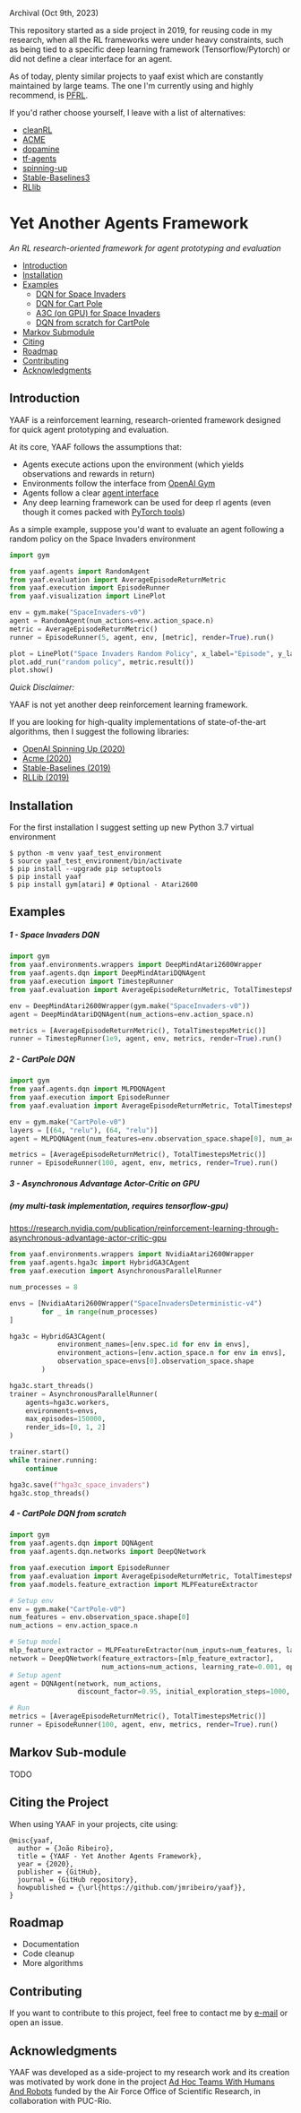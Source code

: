 Archival (Oct 9th, 2023)

This repository started as a side project in 2019, for reusing code in my research, when all the RL frameworks were under heavy constraints, such as being tied to a specific deep learning framework (Tensorflow/Pytorch) or did not define a clear interface for an agent.

As of today, plenty similar projects to yaaf exist which are constantly maintained by large teams.
The one I'm currently using and highly recommend, is [PFRL](https://github.com/pfnet/pfrl).

If you'd rather choose yourself, I leave with a list of alternatives:
- [cleanRL](https://github.com/vwxyzjn/cleanrl)
- [ACME](https://github.com/google-deepmind/acme)
- [dopamine](https://github.com/google/dopamine)
- [tf-agents](https://github.com/tensorflow/agents)
- [spinning-up](https://spinningup.openai.com/en/latest/)
- [Stable-Baselines3](https://github.com/DLR-RM/stable-baselines3)
- [RLlib](https://github.com/ray-project/ray/tree/master/rllib)

# Yet Another Agents Framework

_An RL research-oriented framework for agent prototyping and evaluation_

- [Introduction](#introduction)
- [Installation](#installation)
- [Examples](#examples)
    - [DQN for Space Invaders](#1---space-invaders-dqn)
    - [DQN for Cart Pole](#2---cartpole-dqn)
    - [A3C (on GPU) for Space Invaders](#3---asynchronous-advantage-actor-critic-on-gpu)
    - [DQN from scratch for CartPole](#4---cartpole-dqn-from-scratch)
- [Markov Submodule](#markov)    
- [Citing](#citing-the-project)
- [Roadmap](#roadmap)
- [Contributing](#contributing)
- [Acknowledgments](#acknowledgments)

## Introduction

YAAF is a reinforcement learning, research-oriented framework designed for quick agent prototyping and evaluation.

At its core, YAAF follows the assumptions that:
- Agents execute actions upon the environment (which yields observations and rewards in return)
- Environments follow the interface from [OpenAI Gym](https://github.com/openai/gym/blob/master/gym/core.py)
- Agents follow a clear [agent interface](yaaf/agents/Agent.py)
- Any deep learning framework can be used for deep rl agents (even though it comes packed with [PyTorch tools](yaaf/models))

As a simple example, suppose you'd want to evaluate an agent following a random policy on the Space Invaders environment

```python
import gym

from yaaf.agents import RandomAgent
from yaaf.evaluation import AverageEpisodeReturnMetric
from yaaf.execution import EpisodeRunner
from yaaf.visualization import LinePlot

env = gym.make("SpaceInvaders-v0")
agent = RandomAgent(num_actions=env.action_space.n)
metric = AverageEpisodeReturnMetric()
runner = EpisodeRunner(5, agent, env, [metric], render=True).run()

plot = LinePlot("Space Invaders Random Policy", x_label="Episode", y_label="Average Episode Return", num_measurements=5)
plot.add_run("random policy", metric.result())
plot.show()

```

_Quick Disclaimer:_

YAAF is not yet another deep reinforcement learning framework. 

If you are looking for high-quality implementations of state-of-the-art algorithms, then I suggest the following libraries:

- [OpenAI Spinning Up (2020)](https://spinningup.openai.com/en/latest/)
- [Acme (2020)](https://github.com/deepmind/acme)
- [Stable-Baselines (2019)](https://github.com/hill-a/stable-baselines)
- [RLLib (2019)](https://github.com/ray-project/ray/tree/master/rllib)

## Installation
For the first installation I suggest setting up new Python 3.7 virtual environment
    
    $ python -m venv yaaf_test_environment
    $ source yaaf_test_environment/bin/activate
    $ pip install --upgrade pip setuptools
    $ pip install yaaf  
    $ pip install gym[atari] # Optional - Atari2600

## Examples

##### 1 - Space Invaders DQN

```python
import gym
from yaaf.environments.wrappers import DeepMindAtari2600Wrapper
from yaaf.agents.dqn import DeepMindAtariDQNAgent
from yaaf.execution import TimestepRunner
from yaaf.evaluation import AverageEpisodeReturnMetric, TotalTimestepsMetric

env = DeepMindAtari2600Wrapper(gym.make("SpaceInvaders-v0"))
agent = DeepMindAtariDQNAgent(num_actions=env.action_space.n)

metrics = [AverageEpisodeReturnMetric(), TotalTimestepsMetric()]
runner = TimestepRunner(1e9, agent, env, metrics, render=True).run()
```

##### 2 - CartPole DQN

```python
import gym
from yaaf.agents.dqn import MLPDQNAgent
from yaaf.execution import EpisodeRunner
from yaaf.evaluation import AverageEpisodeReturnMetric, TotalTimestepsMetric

env = gym.make("CartPole-v0")
layers = [(64, "relu"), (64, "relu")]
agent = MLPDQNAgent(num_features=env.observation_space.shape[0], num_actions=env.action_space.n, layers=layers)

metrics = [AverageEpisodeReturnMetric(), TotalTimestepsMetric()]
runner = EpisodeRunner(100, agent, env, metrics, render=True).run()
```

##### 3 - Asynchronous Advantage Actor-Critic on GPU 
##### (my multi-task implementation, requires tensorflow-gpu)
https://research.nvidia.com/publication/reinforcement-learning-through-asynchronous-advantage-actor-critic-gpu

```python
from yaaf.environments.wrappers import NvidiaAtari2600Wrapper
from yaaf.agents.hga3c import HybridGA3CAgent
from yaaf.execution import AsynchronousParallelRunner

num_processes = 8

envs = [NvidiaAtari2600Wrapper("SpaceInvadersDeterministic-v4")
        for _ in range(num_processes)
]

hga3c = HybridGA3CAgent(
            environment_names=[env.spec.id for env in envs],
            environment_actions=[env.action_space.n for env in envs],
            observation_space=envs[0].observation_space.shape
        )

hga3c.start_threads()
trainer = AsynchronousParallelRunner(
    agents=hga3c.workers,
    environments=envs,
    max_episodes=150000,
    render_ids=[0, 1, 2]
)

trainer.start()
while trainer.running:
    continue

hga3c.save(f"hga3c_space_invaders")
hga3c.stop_threads()
```

##### 4 - CartPole DQN from scratch

```python
import gym
from yaaf.agents.dqn import DQNAgent
from yaaf.agents.dqn.networks import DeepQNetwork

from yaaf.execution import EpisodeRunner
from yaaf.evaluation import AverageEpisodeReturnMetric, TotalTimestepsMetric
from yaaf.models.feature_extraction import MLPFeatureExtractor

# Setup env
env = gym.make("CartPole-v0")
num_features = env.observation_space.shape[0]
num_actions = env.action_space.n

# Setup model
mlp_feature_extractor = MLPFeatureExtractor(num_inputs=num_features, layers=[(64, "relu"), (64, "relu")])
network = DeepQNetwork(feature_extractors=[mlp_feature_extractor],
                       num_actions=num_actions, learning_rate=0.001, optimizer="adam", cuda=True)
# Setup agent
agent = DQNAgent(network, num_actions, 
                 discount_factor=0.95, initial_exploration_steps=1000, final_exploration_rate=0.001)

# Run
metrics = [AverageEpisodeReturnMetric(), TotalTimestepsMetric()]
runner = EpisodeRunner(100, agent, env, metrics, render=True).run()
```

## Markov Sub-module

TODO

## Citing the Project

When using YAAF in your projects, cite using:

```
@misc{yaaf,
  author = {João Ribeiro},
  title = {YAAF - Yet Another Agents Framework},
  year = {2020},
  publisher = {GitHub},
  journal = {GitHub repository},
  howpublished = {\url{https://github.com/jmribeiro/yaaf}},
}
```

## Roadmap

- Documentation
- Code cleanup
- More algorithms
    
## Contributing

If you want to contribute to this project, feel free to contact me by [e-mail](mailto:joao.mg.ribeiro94@gmail.com) or open an issue.

## Acknowledgments

YAAF was developed as a side-project to my research work and its creation was motivated by work done in the project [Ad Hoc Teams With Humans And Robots](http://gaips.inesc-id.pt/component/gaips/projects/showProject/10/44) funded by the Air Force Office of Scientific Research, in collaboration with PUC-Rio.
